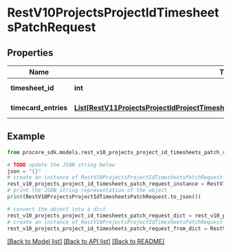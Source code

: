 # RestV10ProjectsProjectIdTimesheetsPatchRequest


## Properties

Name | Type | Description | Notes
------------ | ------------- | ------------- | -------------
**timesheet_id** | **int** | ID of Timesheet | [optional] 
**timecard_entries** | [**List[RestV11ProjectsProjectIdProjectTimesheetTimecardEntriesIdPatchRequestTimesheet]**](RestV11ProjectsProjectIdProjectTimesheetTimecardEntriesIdPatchRequestTimesheet.md) | Timesheet object | 

## Example

```python
from procore_sdk.models.rest_v10_projects_project_id_timesheets_patch_request import RestV10ProjectsProjectIdTimesheetsPatchRequest

# TODO update the JSON string below
json = "{}"
# create an instance of RestV10ProjectsProjectIdTimesheetsPatchRequest from a JSON string
rest_v10_projects_project_id_timesheets_patch_request_instance = RestV10ProjectsProjectIdTimesheetsPatchRequest.from_json(json)
# print the JSON string representation of the object
print(RestV10ProjectsProjectIdTimesheetsPatchRequest.to_json())

# convert the object into a dict
rest_v10_projects_project_id_timesheets_patch_request_dict = rest_v10_projects_project_id_timesheets_patch_request_instance.to_dict()
# create an instance of RestV10ProjectsProjectIdTimesheetsPatchRequest from a dict
rest_v10_projects_project_id_timesheets_patch_request_from_dict = RestV10ProjectsProjectIdTimesheetsPatchRequest.from_dict(rest_v10_projects_project_id_timesheets_patch_request_dict)
```
[[Back to Model list]](../README.md#documentation-for-models) [[Back to API list]](../README.md#documentation-for-api-endpoints) [[Back to README]](../README.md)


